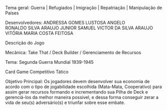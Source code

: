 Tema geral: Guerra | Refugiados | Imigração | Repatriação | Manipulação de Países

Desenvolvedores:
ANDRESSA GOMES LUSTOSA ANGELO                                                                                     
RONALDO SILVA ARAUJO JUNIOR 
SAMUEL VICTOR DA SILVA ARAUJO
VITÓRIA MARIA COSTA FEITOSA


Descrição do Jogo

Mecânica: 
Take That / Deck Builder / Gerenciamento de Recursos

Tema: 
Segunda Guerra Mundial 1939-1945

Card Game Competitivo Tático

Objetivo Principal: Os jogadores devem desenvolver sua economia de acordo com o tipo de  jogabilidade escolhida (Mata-Mata, Cooperativo) para assim gerar recursos formando e incrementando sua Pilha de Deck e gerenciá-los da melhor maneira possível, e dessa forma conseguir zerar a vida de seu(s) adversário(s) e triunfar sobre esse embate.

